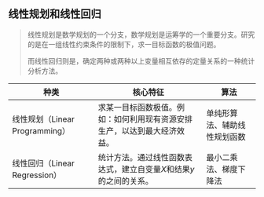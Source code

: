 ## 线性规划和线性回归

> 线性规划是数学规划的一个分支，数学规划是运筹学的一个重要分支。研究的是在一组线性约束条件的限制下，求一目标函数的极值问题。
>
> 而线性回归则是，确定两种或两种以上变量相互依存的定量关系的一种统计分析方法。

|种类|核心特征|算法|
|---- |-----|-----|
|线性规划（Linear Programming）|求某一目标函数极值。例如：如何利用现有资源安排生产，以达到最大经济效益。|单纯形算法、辅助线性规划函数|
| 线性回归（Linear Regression）  | 统计方法。通过线性函数表达式，建立自变量$X$和结果$y$的之间的关系。 | 最小二乘法、梯度下降法       |